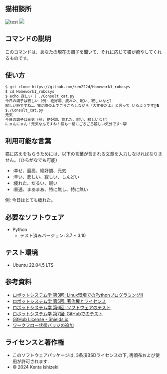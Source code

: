 ## 猫相談所


![test](https://github.com/ken222d/Homework1_robosys/actions/workflows/test.yml/badge.svg)
![](https://img.shields.io/github/license/ken222d/Homework1_robosys)


## コマンドの説明


このコマンドは、あなたの現在の調子を聞いて、それに応じて猫が癒やしてくれるものです。


## 使い方


```bash
$ git clone https://github.com/ken222d/Homework1_robosys
$ cd Homework1_robosys
$ echo 寂しい | ./Consult_cat.py   　　　　　　　　　　　　　　　　　　　　　　　　　　#実行（調子: 寂しい）
今日の調子は寂しい（例: 絶好調、疲れた、眠い、寂しいなど）
寂しい時ですね…。猫が膝の上でごろごろしながら『大丈夫だよ』と言って いるようです🌙🐈　#結果
$./Consult_cat.py
元気                               　　　　　　　　　　　　　　　　　　　　　　　　　　#あなたの調子を入力（調子: 元気）
今日の調子は元気（例: 絶好調、疲れた、眠い、寂しいなど）
にゃんにゃん！元気なんですね！猫も一緒にごろごろ嬉しい気分です✨😺　　　　　　　　　　#結果　
```


## 利用可能な言葉


猫に応えをもらうためには、以下の言葉が含まれる文章を入力しなければなりません。（ひらがなでも可能）


* :幸せ、最高、絶好調、元気
* :辛い、悲しい、寂しい、しんどい
* :疲れた、だるい、眠い
* :普通、まあまあ、特に無し、特に無い


例: 今日はとても疲れた。


## 必要なソフトウェア
- Python
  - テスト済みバージョン: 3.7 ~ 3.10  


## テスト環境
- Ubuntu 22.04.5 LTS


## 参考資料
* [ロボットシステム学 第3回: Linux環境でのPythonプログラミングⅡ](https://ryuichiueda.github.io/slides_marp/robosys2024/lesson3.html)
* [ロボットシステム学 第5回: 著作権とライセンス](https://ryuichiueda.github.io/slides_marp/robosys2024/lesson5.html)
* [ロボットシステム学 第6回: ソフトウェアのテスト](https://github.com/shellgei/rusty_bash/blob/main/README.md)
* [ロボットシステム学 第7回: GitHubでのテスト](https://ryuichiueda.github.io/slides_marp/robosys2024/lesson7.html)
* [GitHub License - Shields.io](https://shields.io/badges/git-hub-license)
* [ワークフロー状態バッジの追加](https://docs.github.com/ja/actions/monitoring-and-troubleshooting-workflows/monitoring-workflows/adding-a-workflow-status-badge)


## ライセンスと著作権


- このソフトウェアパッケージは, 3条項BSDライセンスの下, 再頒布および使用が許可されます. 
- © 2024 Kenta Ishizeki
